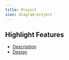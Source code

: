 ```yaml
---
title: Project
icon: diagram-project
---
```


## Highlight Features

- [Description](bar/README.md)
- [Design](foo/)



